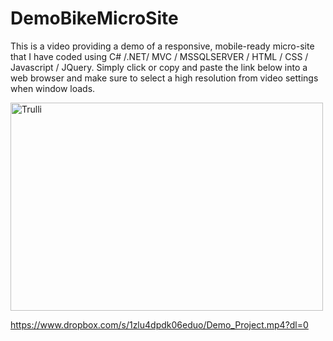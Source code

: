# DemoBikeMicroSite
This is a video providing a demo of a responsive, mobile-ready micro-site that I have coded using C# /.NET/ MVC / MSSQLSERVER / HTML / CSS / Javascript / JQuery.
Simply click or copy and paste the link below into a web browser and make sure to select a high resolution from video settings when window loads.

<img src="https://previews.dropbox.com/p/thumb/AAg7Y-F6aCAHMZ3nVAMYdfbTJBQPoilCmhRQFZIG4LA7CDEtFzKIh983-48xgEiHpAFcmzcdneA63A0XUBq5q6FjwvalOw6ejfxXjTHe2Ussh4dP_5Kj1OM0RDpmsAFnGHXZ6yTqFXISJpWUj68fqdmxjgi1ODsaxRKmka1fxGi9jIb4_wv8Inb0yurEJ6A5ejnXgMzRcbjIAqcHSkWbCQZ3sIKRy7KBCyJy1bK25rQ833rOAq96SMeOPaUYD7rsZbt9LBB6Fykr6WjAXuFqcZGCpWJx3ivBdxhZyLSsjCQzlFwxarwybisvpZWKlK3WhMrHynqVrn2CNiVqw5aHwqX2/p.jpeg?fv_content=true&size_mode=5" alt="Trulli" width="500" height="333">

https://www.dropbox.com/s/1zlu4dpdk06eduo/Demo_Project.mp4?dl=0
